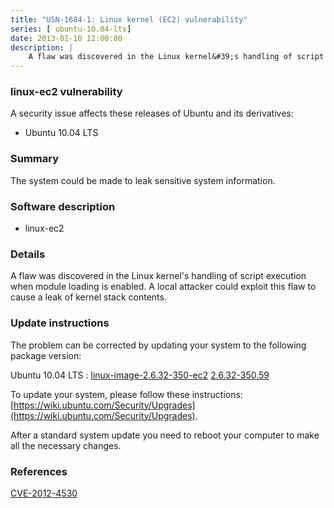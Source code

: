 ```yaml
---
title: "USN-1684-1: Linux kernel (EC2) vulnerability"
series: [ ubuntu-10.04-lts]
date: 2013-01-10 12:00:00
description: |
    A flaw was discovered in the Linux kernel&#39;s handling of script execution when module loading is enabled. A local attacker could exploit this flaw to cause a leak of kernel stack contents. 
--- 
```

 
### linux-ec2 vulnerability

A security issue affects these releases of Ubuntu and its derivatives:

* Ubuntu 10.04 LTS

### Summary

The system could be made to leak sensitive system information. 

### Software description

* linux-ec2 

### Details

A flaw was discovered in the Linux kernel&#39;s handling of script execution when module loading is enabled. A local attacker could exploit this flaw to cause a leak of kernel stack contents. 

### Update instructions

The problem can be corrected by updating your system to the following package version:

Ubuntu 10.04 LTS
 : [linux-image-2.6.32-350-ec2](https://launchpad.net/ubuntu/+source/linux-ec2) <span> [2.6.32-350.59](https://launchpad.net/ubuntu/+source/linux-ec2/2.6.32-350.59) </span> 

To update your system, please follow these instructions: [https://wiki.ubuntu.com/Security/Upgrades](https://wiki.ubuntu.com/Security/Upgrades).

After a standard system update you need to reboot your computer to make all the necessary changes. 

### References

 [CVE-2012-4530](http://people.ubuntu.com/~ubuntu-security/cve/CVE-2012-4530)
 
